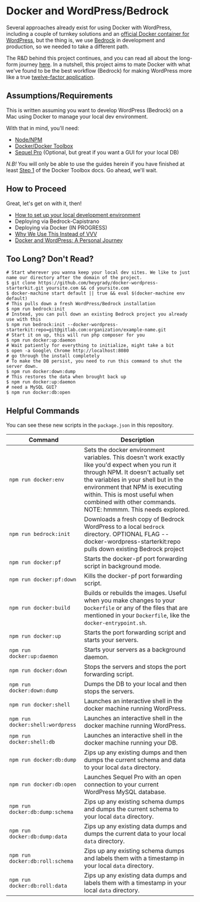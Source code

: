 # Docker and WordPress/Bedrock

Several approaches already exist for using Docker with WordPress, including a couple of turnkey solutions and an [official Docker container for WordPress](https://hub.docker.com/_/wordpress/), but the thing is, we use [Bedrock](https://roots.io/bedrock/) in development and production, so we needed to take a different path.

The R&D behind this project continues, and you can read all about the long-form journey [here](project-history.md). In a nutshell, this project aims to mate Docker with what we've found to be the best workflow (Bedrock) for making WordPress more like a true [twelve-factor application](http://12factor.net/).


## Assumptions/Requirements

This is written assuming you want to develop WordPress (Bedrock) on a Mac using Docker to manage your local dev environment. 

With that in mind, you'll need:
- [Node/NPM](https://docs.npmjs.com/getting-started/installing-node)
- [Docker/Docker Toolbox](https://www.docker.com/products/docker-toolbox)
- [Sequel Pro](http://www.sequelpro.com/) (Optional, but great if you want a GUI for your local DB)

*N.B!* You will only be able to use the guides herein if you have finished at least [Step 1](https://docs.docker.com/mac/step_one/) of the Docker Toolbox docs. Go ahead, we'll wait.


## How to Proceed

Great, let's get on with it, then!

- [How to set up your local development environment](docs/local-dev-setup.md)
- Deploying via Bedrock-Capistrano
- Deploying via Docker (IN PROGRESS)
- [Why We Use This Instead of VVV](docs/docker-vs-vvv.md)
- [Docker and WordPress: A Personal Journey](docs/project-history.md)


## Too Long? Don't Read?

```
# Start wherever you wanna keep your local dev sites. We like to just name our directory after the domain of the project.
$ git clone https://github.com/heygrady/docker-wordpress-starterkit.git yoursite.com && cd yoursite.com
$ docker-machine start default || true && eval $(docker-machine env default)
# This pulls down a fresh WordPress/Bedrock installation
$ npm run bedrock:init
# Instead, you can pull down an existing Bedrock project you already use with this
$ npm run bedrock:init --docker-wordpress-starterkit:repo=git@gitlab.com:organization/example-name.git
# Start it on up, this will run php composer for you
$ npm run docker:up:daemon 
# Wait patiently for everything to initialize, might take a bit
$ open -a Google\ Chrome http://localhost:8080
# go through the install completely
# To make the DB persist, you need to run this command to shut the server down.
$ npm run docker:down:dump
# This restores the data when brought back up
$ npm run docker:up:daemon
# need a MySQL GUI?
$ npm run docker:db:open
```


## Helpful Commands
You can see these new scripts in the `package.json` in this repository.

| Command                          | Description |
| -------------------------------- | ---         |
| `npm run docker:env`             | Sets the docker environment variables. This doesn't work exactly like you'd expect when you run it through NPM. It doesn't actually set the variables in your shell but in the environment that NPM is executing within. This is most useful when combined with other commands. NOTE: hmmmm. This needs explored.       |
| `npm run bedrock:init` | Downloads a fresh copy of Bedrock WordPress to a local `bedrock` directory. OPTIONAL FLAG --docker-wordpress-starterkit:repo <GIT REMOTE PATH> pulls down existing Bedrock project |
| `npm run docker:pf`              | Starts the docker-pf port forwarding script in background mode. |
| `npm run docker:pf:down`         | Kills the docker-pf port forwarding script. |
| `npm run docker:build`           | Builds or rebuilds the images. Useful when you make changes to your `Dockerfile` or any of the files that are mentioned in your `Dockerfile`, like the `docker-entrypoint.sh`. |
| `npm run docker:up`              | Starts the port forwarding script and starts your servers. |
| `npm run docker:up:daemon`       | Starts your servers as a background daemon. |
| `npm run docker:down`            | Stops the servers and stops the port forwarding script. |
| `npm run docker:down:dump`       | Dumps the DB to your local and then stops the servers. |
| `npm run docker:shell`           | Launches an interactive shell in the docker machine running WordPress. |
| `npm run docker:shell:wordpress` | Launches an interactive shell in the docker machine running WordPress. |
| `npm run docker:shell:db`        | Launches an interactive shell in the docker machine running your DB. |
| `npm run docker:db:dump`         | Zips up any existing dumps and then dumps the current schema and data to your local `data` directory. |
| `npm run docker:db:open`         | Launches Sequel Pro with an open connection to your current WordPress MySQL database. |
| `npm run docker:db:dump:schema`  | Zips up any existing schema dumps and dumps the current schema to your local `data` directory. |
| `npm run docker:db:dump:data`    | Zips up any existing data dumps and dumps the current data to your local `data` directory. |
| `npm run docker:db:roll:schema`  | Zips up any existing schema dumps and labels them with a timestamp in your local `data` directory. |
| `npm run docker:db:roll:data`    | Zips up any existing data dumps and labels them with a timestamp in your local `data` directory. |

